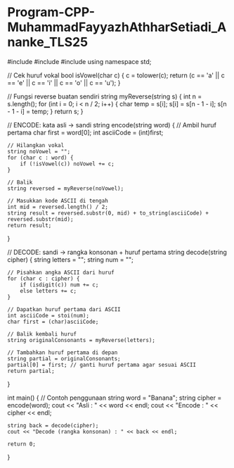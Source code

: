 # Program-CPP-MuhammadFayyazhAthharSetiadi_Ananke_TLS25
#include <iostream>
#include <string>
#include <cctype>
using namespace std;

// Cek huruf vokal
bool isVowel(char c) {
    c = tolower(c);
    return (c == 'a' || c == 'e' || c == 'i' || c == 'o' || c == 'u');
}

// Fungsi reverse buatan sendiri
string myReverse(string s) {
    int n = s.length();
    for (int i = 0; i < n / 2; i++) {
        char temp = s[i];
        s[i] = s[n - 1 - i];
        s[n - 1 - i] = temp;
    }
    return s;
}

// ENCODE: kata asli -> sandi
string encode(string word) {
    // Ambil huruf pertama
    char first = word[0];
    int asciiCode = (int)first;

    // Hilangkan vokal
    string noVowel = "";
    for (char c : word) {
        if (!isVowel(c)) noVowel += c;
    }

    // Balik
    string reversed = myReverse(noVowel);

    // Masukkan kode ASCII di tengah
    int mid = reversed.length() / 2;
    string result = reversed.substr(0, mid) + to_string(asciiCode) + reversed.substr(mid);
    return result;
}

// DECODE: sandi -> rangka konsonan + huruf pertama
string decode(string cipher) {
    string letters = "";
    string num = "";

    // Pisahkan angka ASCII dari huruf
    for (char c : cipher) {
        if (isdigit(c)) num += c;
        else letters += c;
    }

    // Dapatkan huruf pertama dari ASCII
    int asciiCode = stoi(num);
    char first = (char)asciiCode;

    // Balik kembali huruf
    string originalConsonants = myReverse(letters);

    // Tambahkan huruf pertama di depan
    string partial = originalConsonants;
    partial[0] = first; // ganti huruf pertama agar sesuai ASCII
    return partial;
}

int main() {
    // Contoh penggunaan
    string word = "Banana";
    string cipher = encode(word);
    cout << "Asli   : " << word << endl;
    cout << "Encode : " << cipher << endl;

    string back = decode(cipher);
    cout << "Decode (rangka konsonan) : " << back << endl;

    return 0;
}
